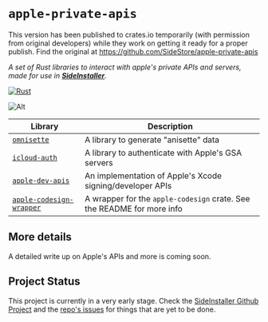 # `apple-private-apis`

This version has been published to crates.io temporarily (with permission from original developers) while they work on getting it ready for a proper publish. Find the original at https://github.com/SideStore/apple-private-apis

_A set of Rust libraries to interact with apple's private APIs and servers, made for use in [**SideInstaller**](https://sidestore.io)._

[![Rust](https://github.com/SideStore/apple-private-apis/actions/workflows/rust.yml/badge.svg)](https://github.com/SideStore/apple-private-apis/actions/workflows/rust.yml)

![Alt](https://repobeats.axiom.co/api/embed/4d96ea07d261281763b31ead2354ad6dcd6afed1.svg "Repobeats analytics image")

<!-- table -->

| Library                                               | Description                                                            |
| ----------------------------------------------------- | ---------------------------------------------------------------------- |
| [`omnisette`](./omnisette)                            | A library to generate "anisette" data                                  |
| [`icloud-auth`](./icloud-auth/)                       | A library to authenticate with Apple's GSA servers                     |
| [`apple-dev-apis`](./apple-dev-apis/)                 | An implementation of Apple's Xcode signing/developer APIs              |
| [`apple-codesign-wrapper`](./apple-codesign-wrapper/) | A wrapper for the `apple-codesign` crate. See the README for more info |

<!-- credits -->

## More details

A detailed write up on Apple's APIs and more is coming soon.

## Project Status

This project is currently in a very early stage. Check the [SideInstaller Github Project](https://github.com/orgs/SideStore/projects/5) and the [repo's issues](https://github.com/SideStore/apple-private-apis/issues) for things that are yet to be done.

